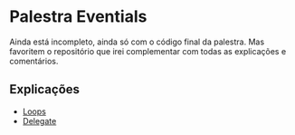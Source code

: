 # Palestra Eventials

Ainda está incompleto, ainda só com o código final da palestra. Mas favoritem o repositório que irei complementar com todas as explicações e comentários.



## Explicações

* [Loops](https://github.com/wbruno/boas-praticas-js/blob/master/LOOPs.md)
* [Delegate](https://github.com/wbruno/boas-praticas-js/blob/master/DELEGATE.md)